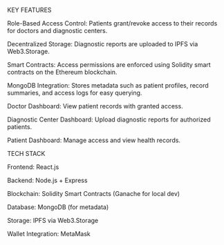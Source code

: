 KEY FEATURES

Role-Based Access Control: Patients grant/revoke access to their records for doctors and diagnostic centers.

Decentralized Storage: Diagnostic reports are uploaded to IPFS via Web3.Storage.

Smart Contracts: Access permissions are enforced using Solidity smart contracts on the Ethereum blockchain.

MongoDB Integration: Stores metadata such as patient profiles, record summaries, and access logs for easy querying.

Doctor Dashboard: View patient records with granted access.

Diagnostic Center Dashboard: Upload diagnostic reports for authorized patients.

Patient Dashboard: Manage access and view health records.

TECH STACK

Frontend: React.js

Backend: Node.js + Express

Blockchain: Solidity Smart Contracts (Ganache for local dev)

Database: MongoDB (for metadata)

Storage: IPFS via Web3.Storage

Wallet Integration: MetaMask

